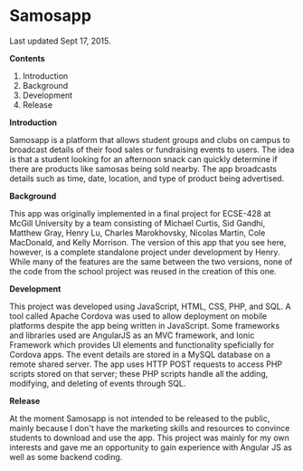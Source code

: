 # Samosapp

Last updated Sept 17, 2015. 

**Contents**

1. Introduction
2. Background
3. Development
4. Release

**Introduction**

Samosapp is a platform that allows student groups and clubs on campus to broadcast details of their food sales or fundraising events to users. The idea is that a student looking for an afternoon snack can  quickly determine if there are products like samosas being sold nearby. The app broadcasts details such as time, date, location, and type of product being advertised.

**Background**

This app was originally implemented in a final project for ECSE-428 at McGill University by a team consisting of Michael Curtis, Sid Gandhi, Matthew Gray, Henry Lu, Charles Marokhovsky, Nicolas Martin, Cole MacDonald, and Kelly Morrison. The version of this app that you see here, however, is a complete standalone project under development by Henry. While many of the features are the same between the two versions, none of the code from the school project was reused in the creation of this one. 

**Development**

This project was developed using JavaScript, HTML, CSS, PHP, and SQL. A tool called Apache Cordova was used to allow deployment on mobile platforms despite the app being written in JavaScript. Some frameworks and libraries used are AngularJS as an MVC framework, and Ionic Framework which provides UI elements and functionality speficially for Cordova apps. The event details are stored in a MySQL database on a remote shared server. The app uses HTTP POST requests to access PHP scripts stored on that server; these PHP scripts handle all the adding, modifying, and deleting of events through SQL. 

**Release**

At the moment Samosapp is not intended to be released to the public, mainly because I don't have the marketing skills and resources to convince students to download and use the app. This project was mainly for my own interests and gave me an opportunity to gain experience with Angular JS as well as some backend coding. 
